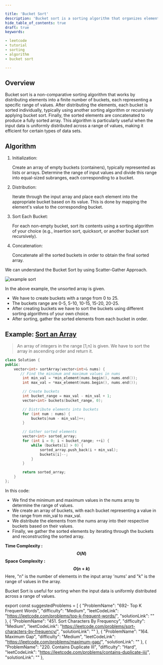 ```yaml
---

title: 'Bucket Sort'
description: 'Bucket sort is a sorting algorithm that organizes elements into buckets based on their values and sorts each bucket separately for efficient sorting.'
hide_table_of_contents: true
draft: true
keywords:

- leetcode
- tutorial
- sorting
- algorithm
- bucket sort

---
```


<TutorialAuthors names="@"/>
<Contributors names="@wingkwong"/>

## Overview

Bucket sort is a non-comparative sorting algorithm that works by distributing elements into a finite number of buckets, each representing a specific range of values. After distributing the elements, each bucket is sorted individually, typically using another sorting algorithm or recursively applying bucket sort. Finally, the sorted elements are concatenated to produce a fully sorted array. This algorithm is particularly useful when the input data is uniformly distributed across a range of values, making it efficient for certain types of data sets.

## Algorithm

1. Initialization:
    
    Create an array of empty buckets (containers), typically represented as lists or arrays.
    Determine the range of input values and divide this range into equal-sized subranges, each corresponding to a bucket.
    
2. Distribution:
    
    Iterate through the input array and place each element into the appropriate bucket based on its value. This is done by mapping the       element's value to the corresponding bucket.
    
3. Sort Each Bucket:
    
    For each non-empty bucket, sort its contents using a sorting algorithm of your choice (e.g., insertion sort, quicksort, or another       bucket sort recursively).
    
4. Concatenation:
    
    Concatenate all the sorted buckets in order to obtain the final sorted array.
    

We can understand the Bucket Sort by using Scatter-Gather Approach.

![example sort](https://github.com/wingkwong/leetcode-the-hard-way/assets/90080911/479e85a0-3e0c-4316-b040-9b1b96b6a12e)


In the above example, the unsorted array is given.

- We have to create buckets with a range from 0 to 25.
- The buckets range are 0-5, 5-10, 10-15, 15-20, 20-25.
- After creating buckets we have to sort the buckets using different sorting algorithms of your own choice.
- After sorting, gather the sorted elements from each bucket in order.

## Example: [Sort an Array](https://leetcode.com/problems/sort-an-array/description/)

> An array of integers in the range [1,n] is given. We have to sort the array in ascending order and return it.


<Tabs>
<TabItem value="cpp" label="C++">

```cpp
class Solution {
public:
    vector<int> sortArray(vector<int>& nums) {
       // Find the minimum and maximum values in nums
        int min_val = *min_element(nums.begin(), nums.end());
        int max_val = *max_element(nums.begin(), nums.end());

        // Create buckets
        int bucket_range = max_val - min_val + 1;
        vector<int> buckets(bucket_range, 0);

        // Distribute elements into buckets
        for (int num : nums) {
            buckets[num - min_val]++;
        }

        // Gather sorted elements
        vector<int> sorted_array;
        for (int i = 0; i < bucket_range; ++i) {
            while (buckets[i] > 0) {
                sorted_array.push_back(i + min_val);
                buckets[i]--;
            }
        }

        return sorted_array;
    }
};

```

</TabItem>
</Tabs>

In this code:

- We find the minimum and maximum values in the nums array to determine the range of values.
- We create an array of buckets, with each bucket representing a value in the range from min_val to max_val.
- We distribute the elements from the nums array into their respective buckets based on their values.
- Finally, we gather the sorted elements by iterating through the buckets and reconstructing the sorted array.

**Time Complexity : $$O(N)$$**
**Space Complexity : $$O(n+k)$$**
Here, "n" is the number of elements in the input array 'nums' and "k" is the range of values in the array.

Bucket Sort is useful for sorting when the input data is uniformly distributed across a range of values.

export const suggestedProblems = [
      {
          "ProblemName": "692- Top K Frequent Words",
          "difficulty": "Medium",
          "leetCodeLink": "https://leetcode.com/problems/top-k-frequent-words/",
          "solutionLink": ""
      },
      {
          "ProblemName": "451. Sort Characters By Frequency",
          "difficulty": "Medium",
          "leetCodeLink": "https://leetcode.com/problems/sort-characters-by-frequency/",
          "solutionLink": ""
      },
      {
          "ProblemName": "164. Maximum Gap",
          "difficulty": "Medium",
          "leetCodeLink": "https://leetcode.com/problems/maximum-gap/",
          "solutionLink": ""
      },
      {
          "ProblemName": "220. Contains Duplicate III",
          "difficulty": "Hard",
          "leetCodeLink": "https://leetcode.com/problems/contains-duplicate-iii/",
          "solutionLink": ""
      },

<Table title="Suggested Problems" data={suggestedProblems} />
